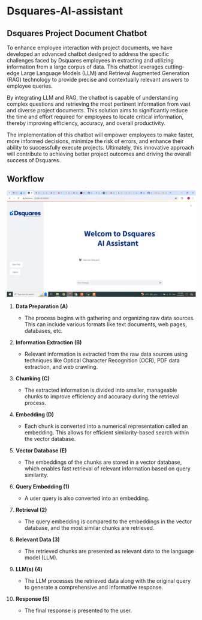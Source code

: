 # Dsquares-AI-assistant

## Dsquares Project Document Chatbot

To enhance employee interaction with project documents, we have developed an advanced chatbot designed to address the specific challenges faced by Dsquares employees in extracting and utilizing information from a large corpus of data. This chatbot leverages cutting-edge Large Language Models (LLM) and Retrieval Augmented Generation (RAG) technology to provide precise and contextually relevant answers to employee queries.

By integrating LLM and RAG, the chatbot is capable of understanding complex questions and retrieving the most pertinent information from vast and diverse project documents. This solution aims to significantly reduce the time and effort required for employees to locate critical information, thereby improving efficiency, accuracy, and overall productivity.

The implementation of this chatbot will empower employees to make faster, more informed decisions, minimize the risk of errors, and enhance their ability to successfully execute projects. Ultimately, this innovative approach will contribute to achieving better project outcomes and driving the overall success of Dsquares.

## Workflow

![Workflow Diagram](https://github.com/karimabdelhalim/Dsquares-AI-assistant/raw/main/WhatsApp%20Image%202024-07-23%20at%201.03.30%20AM.jpeg)

1. **Data Preparation (A)**
    - The process begins with gathering and organizing raw data sources. This can include various formats like text documents, web pages, databases, etc.

2. **Information Extraction (B)**
    - Relevant information is extracted from the raw data sources using techniques like Optical Character Recognition (OCR), PDF data extraction, and web crawling.

3. **Chunking (C)**
    - The extracted information is divided into smaller, manageable chunks to improve efficiency and accuracy during the retrieval process.

4. **Embedding (D)**
    - Each chunk is converted into a numerical representation called an embedding. This allows for efficient similarity-based search within the vector database.

5. **Vector Database (E)**
    - The embeddings of the chunks are stored in a vector database, which enables fast retrieval of relevant information based on query similarity.

6. **Query Embedding (1)**
    - A user query is also converted into an embedding.

7. **Retrieval (2)**
    - The query embedding is compared to the embeddings in the vector database, and the most similar chunks are retrieved.

8. **Relevant Data (3)**
    - The retrieved chunks are presented as relevant data to the language model (LLM).

9. **LLM(s) (4)**
    - The LLM processes the retrieved data along with the original query to generate a comprehensive and informative response.

10. **Response (5)**
    - The final response is presented to the user.
